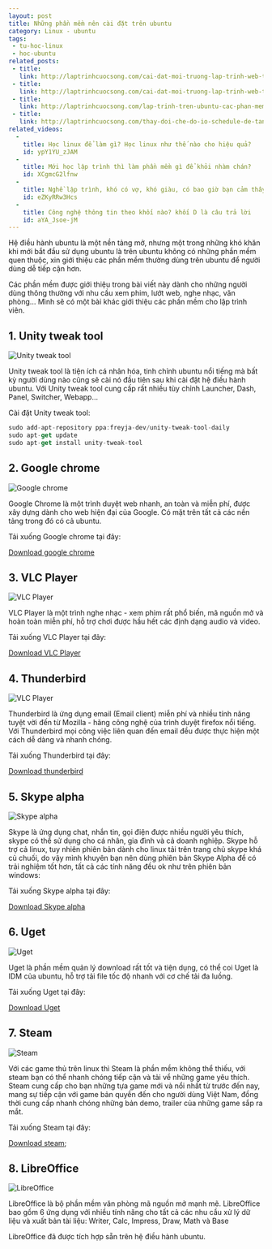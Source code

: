 ```yaml
---
layout: post
title: Những phần mềm nên cài đặt trên ubuntu
category: Linux - ubuntu
tags:
 - tu-hoc-linux
 - hoc-ubuntu
related_posts:
 - title: 
   link: http://laptrinhcuocsong.com/cai-dat-moi-truong-lap-trinh-web-tren-ubuntu-phan-1.html
 - title: 
   link: http://laptrinhcuocsong.com/cai-dat-moi-truong-lap-trinh-web-tren-ubuntu-phan-2.html
 - title: 
   link: http://laptrinhcuocsong.com/lap-trinh-tren-ubuntu-cac-phan-mem-web-developer-can-cai-dat.html
 - title:
   link: http://laptrinhcuocsong.com/thay-doi-che-do-io-schedule-de-tang-toc-ubuntu.html
related_videos:
  -
    title: Học linux để làm gì? Học linux như thế nào cho hiệu quả?
    id: ypY1YU_zJAM
  -
    title: Mới học lập trình thì làm phần mềm gì để khỏi nhàm chán?
    id: XCgmcG2lfnw
  -
    title: Nghề lập trình, khó có vợ, khó giàu, có bao giờ bạn cảm thấy chán nản
    id: eZKyRRw3Hcs
  -
    title: Công nghệ thông tin theo khối nào? khối D là câu trả lời
    id: aYA_Jsoe-jM
---
```


Hệ điều hành ubuntu là một nền tảng mở, nhưng một trong những khó khăn khi mới bắt đầu sử dụng ubuntu là trên ubuntu không có những phần mềm quen thuộc, xin giới thiệu các phần mềm thường dùng trên ubuntu để người dùng dễ tiếp cận hơn.

Các phần mềm được giới thiệu trong bài viết này dành cho những người dùng thông thường với nhu cầu xem phim, lướt web, nghe nhạc, văn phòng... Mình sẽ có một bài khác giới thiệu các phần mềm cho lập trình viên.

## 1. Unity tweak tool

![Unity tweak tool](images/ubuntu-unity-tweak-tool.png)

Unity tweak tool là tiện ích cá nhân hóa, tinh chỉnh ubuntu nổi tiếng mà bất kỳ người dùng nào cũng sẽ cài nó đầu tiên sau khi cài đặt hệ điều hành ubuntu. Với Unity tweak tool cung cấp rất nhiều tùy chỉnh Launcher, Dash, Panel, Switcher, Webapp...

Cài đặt Unity tweak tool:

```javascript
sudo add-apt-repository ppa:freyja-dev/unity-tweak-tool-daily
sudo apt-get update
sudo apt-get install unity-tweak-tool
```

## 2. Google chrome

![Google chrome](images/google-chrome-ubuntu.png)

Google Chrome là một trình duyệt web nhanh, an toàn và miễn phí, được xây dựng dành cho web hiện đại của Google. Có mặt trên tất cả các nền tảng trong đó có cả ubuntu.

Tải xuống Google chrome tại đây:

[Download google chrome](https://www.google.com/intl/vi/chrome/browser/desktop/)

## 3. VLC Player

![VLC Player](images/vlc-ubuntu.png)

VLC Player là một trình nghe nhạc - xem phim rất phổ biến, mã nguồn mở và hoàn toàn miễn phí, hỗ trợ chơi được hầu hết các định dạng audio và video.

Tải xuống VLC Player tại đây:

[Download VLC Player](http://www.videolan.org/vlc/download-ubuntu.html)

## 4. Thunderbird

![VLC Player](images/thunderbird-ubuntu.png)

Thunderbird là ứng dụng email (Email client) miễn phí và nhiều tính năng tuyệt vời đến từ Mozilla - hãng công nghệ của trình duyệt firefox nổi tiếng. Với Thunderbird mọi công việc liên quan đến email đều được thực hiện một cách dễ dàng và nhanh chóng.

Tải xuống Thunderbird tại đây:

[Download thunderbird](https://www.google.com/intl/vi/chrome/browser/desktop/)

## 5. Skype alpha

![Skype alpha](images/skype-alpha-ubuntu.png)

Skype là ứng dụng chat, nhắn tin, gọi điện được nhiều người yêu thích, skype có thể sử dụng cho cá nhân, gia đình và cả doanh nghiệp. Skype hỗ trợ cả linux, tuy nhiên phiên bản dành cho linux tải trên trang chủ skype khá củ chuối, do vậy mình khuyên bạn nên dùng phiên bản Skype Alpha để có trải nghiệm tốt hơn, tất cả các tính năng đều ok như trên phiên bản windows:

Tải xuống Skype alpha tại đây:

[Download Skype alpha](https://community.skype.com/t5/Linux/Skype-for-Linux-Alpha-and-calling-on-Chrome-amp-Chromebooks/td-p/4434299)

## 6. Uget

![Uget](images/uget-ubuntu.png)

Uget là phần mềm quản lý download rất tốt và tiện dụng, có thể coi Uget là IDM của ubuntu, hỗ trợ tải file tốc độ nhanh với cơ chế tải đa luồng.

Tải xuống Uget tại đây:

[Download Uget](http://ugetdm.com/)

## 7. Steam

![Steam](images/steam-ubuntu.png)

Với các game thủ trên linux thì Steam là phần mềm không thể thiếu, với steam bạn có thể nhanh chóng tiếp cận và tải về những game yêu thích. Steam cung cấp cho bạn những tựa game mới và nổi nhất từ trước đến nay, mang sự tiếp cận với game bản quyền đến cho người dùng Việt Nam, đồng thời cung cấp nhanh chóng những bản demo, trailer của những game sắp ra mắt.

Tải xuống Steam tại đây:

[Download steam](http://store.steampowered.com/about/);

## 8. LibreOffice

![LibreOffice](images/libreoffice.jpg)

LibreOffice là bộ phần mềm văn phòng mã nguồn mở mạnh mẽ. LibreOffice bao gồm 6 ứng dụng với nhiều tính năng cho tất cả các nhu cầu xử lý dữ liệu và xuất bản tài liệu: Writer, Calc, Impress, Draw, Math và Base

LibreOffice đã được tích hợp sẵn trên hệ điều hành ubuntu.


